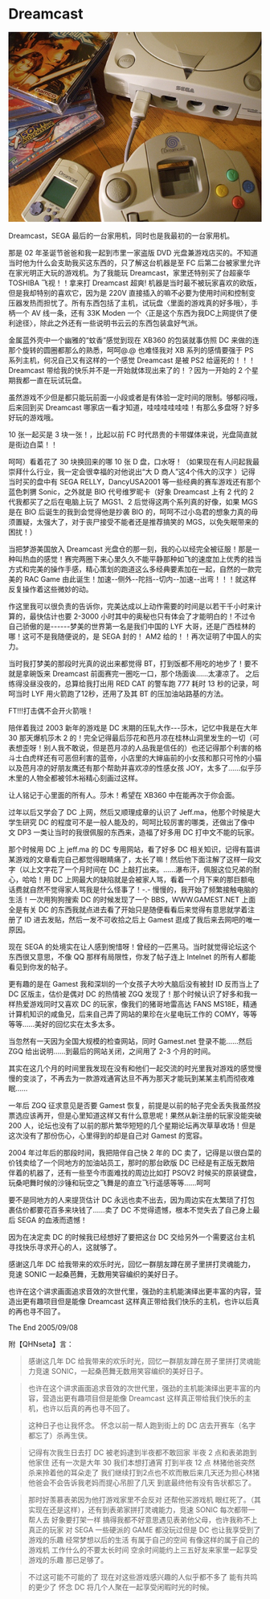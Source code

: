 [slug]: dreamcast
[date]: 2005-09-08T12:16:26

# Dreamcast

![](media/dreamcast.jpg)

Dreamcast，SEGA 最后的一台家用机，同时也是我最初的一台家用机。

那是 02 年圣诞节爸爸和我一起到市里一家盗版 DVD 光盘兼游戏店买的。不知道当时他为什么会支助我买这东西的，只了解这台机器是至 FC 后第二台被家里允许在家光明正大玩的游戏机。为了我能玩 Dreamcast，家里还特别买了台超豪华 TOSHIBA 飞视！！拿来打 Dreamcast 超爽!
机器是当时最不被玩家喜欢的欧版，但是我却特别的喜欢它，因为是 220V 直接插入的嘛不必要为使用时间和控制变压器发热而担忧了。所有东西包括了主机，试玩盘〈里面的游戏真的好多哦〉，手柄一个 AV 线一条，还有 33K Moden 一个〈正是这个东西为我DC上网提供了便利途径〉，除此之外还有一些说明书云云的东西包装盒好气派。

金属蓝外壳中一个幽雅的“蚊香”感觉到现在 XB360 的包装就事仿照 DC 来做的连那个旋转的圆圈都那么的熟悉，呵呵@.@ 也难怪我对 XB 系列的感情要强于 PS 系列主机，何况自己又有这样的一个感觉 Dreamcast 是被 PS2 给逼死的！！！Dreamcast 带给我的快乐并不是一开始就体现出来了的！？因为一开始的 2 个星期我都一直在玩试玩盘。

虽然游戏不少但是都只能玩前面一小段或者是有体验一定时间的限制。够郁闷哦，后来回到买 Dreamcast 哪家店一看才知道，哇哇哇哇哇哇！有那么多盘呀？好多好玩的游戏哦。

10 张一起买是 3 块一张！，比起以前 FC 时代昂贵的卡带媒体来说，光盘简直就是街边白菜！！

呵呵）看着花了 30 块换回来的哪 10 张 D 盘，口水呀！（如果现在有人问起我最崇拜什么行业，我一定会很幸福的对他说出“大 D 商人”这4个伟大的汉字 ）记得当时买的盘中有 SEGA RELLY，DancyUSA2001 等一些经典的赛车游戏还有那个蓝色刺猬 Sonic，之外就是 BIO 代号维罗昵卡（好象 Dreamcast 上有 2 代的 2 代我都买了之后在电脑上玩了 MGS1、2 后觉得这两个系列真的好像，如果 MGS 是在 BIO 后诞生的我到会觉得他是抄袭 BIO 的，呵呵不过小岛君的想象力真的毋须置疑，太强大了，对于丧尸接受不能者还是推荐搞笑的 MGS，以免失眠带来的困扰！）

当把梦游美国放入 Dreamcast 光盘仓的那一刻，我的心以经完全被征服！那是一种叫热血的感觉！赛完两圈下来心里久久不能平静那种如飞的速度加上优秀的挂当方式和完美的操作手感，精心策划的跑道这么多经典要素加在一起，自然的一款完美的 RAC Game 由此诞生！加速--侧外--陀挡--切内--加速--出弯！！！就这样反复操作着这些微妙的动。

作这里我可以很负责的告诉你，完美达成以上动作需要的时间是以若干千小时来计算的，最快估计也要 2-3000 小时其中的奥秘也只有体会了才能明白的！不过令自己骄傲的是------梦美的世界第一名是我们中国的 LYF 大哥，还是广西桂林的哪！这可不是我随便说的，是 SEGA 封的！ AM2 给的！！再次证明了中国人的实力。

当时我打梦美的那段时光真的说出来都觉得 BT，打到饭都不用吃的地步了！要不就是拿碗饭来 Dreamcast 前面赛完一圈吃一口，那个场面诶……太凄凉了。
之后练得没昼没夜的，总算给我打出用 RED CAT 的警车跑 777 耗时 13 秒的记录，呵呵当时 LYF 用火箭跑了12秒，还用了及其 BT 的压加油站路基的方法。

FT!!!打击偶不会开火箭哦！

陪伴着我过 2003 新年的游戏是 DC 末期的压轧大作---莎木，记忆中我是在大年 30 那天爆机莎木 2 的！完全记得最后莎花和芭月凉在桂林山洞里发生的一切（可表想歪呀！别人我不敢说，但是芭月凉的人品我是信任的）也还记得那个利害的格斗士白虎样还有可恶但利害的蓝帝，小店里的大婶庙前的小女孩和那只可怜的小猫以及芭月凉的好朋友鹰还有那个帮助并喜欢凉的性感女孩 JOY，太多了……似乎莎木里的人物全都被邻木裕精心刻画过这样。

让人铭记于心里面的所有人。莎木！希望在 XB360 中在能再次于你会面。

过年以后又学会了 DC 上网，然后又顺理成章的认识了 Jeff.ma，他那个时候是大学生研究 DC 的程度可不是一般人能及的，呵呵比较厉害的哪类，还做出了像中文 DP3 一类让当时的我很佩服的东西来，造福了好多用 DC 打中文不能的玩家。

那个时候用 DC 上 jeff.ma 的 DC 专用网站，看了好多 DC 相关知识，记得有篇讲某游戏的文章看完自己都觉得眼睛痛了，太长了嘛！然后他下面注解了这样一段文字（以上文字花了一个月时间在 DC 上敲打出来。……瀑布汗，佩服这位兄弟的耐心，哈哈！用 DC 上网最大的缺陷就是会被家人骂，看着一个月下来的那巨额电话费就自然不觉得家人骂我是什么怪事了！-.- 慢慢的，我开始了频繁接触电脑的生活！一次用狗狗搜索 DC 的时候发现了一个 BBS，WWW.GAMEST.NET 上面全是有关 DC 的东西我就点进去看了开始只是随便看看后来觉得有意思就学着注册了 ID 进去发贴，然后一发不可收拾之后上 Gamest 逛成了我后来去网吧的唯一原因。

现在 SEGA 的处境实在让人感到惋惜呀！曾经的一匹黑马。当时就觉得论坛这个东西很又意思，不像 QQ 那样有局限性，你发了帖子连上 Intelnet 的所有人都能看见到你发的帖子。

更有趣的是在 Gamest 我和深圳的一个女孩子大吵大脑后没有被封 ID 反而当上了 DC 区版主，估价是偶对 DC 的热情被 ZGQ 发现了！那个时候认识了好多和我一样热爱游戏同时又喜欢 DC 的玩家，像我们的猪哥地雷高达 FANS MS18E，精通计算机知识的咸鱼兄，后来自己弄了网站的果珍在火星电玩工作的 COMY，等等等等……美好的回忆实在太多太多。

当忽然有一天因为全国大规模的检查网站，同时 Gamest.net 登录不能……然后 ZGQ 给出说明……到最后的网站关闭，之间用了 2-3 个月的时间。

其实在这几个月的时间里我发现在没有和他们一起交流的时光里我对游戏的感觉慢慢的变淡了，不再去为一款游戏通宵达旦不再为那天才能玩到某某主机而彻夜难眠……

一年后 ZGQ 征求意见是否要 Gamest 恢复，前提是以前的帖子完全丢失我虽然投票选应该再开，但是心里知道这样又有什么意思呢！果然从新注册的玩家没能突破 200 人，论坛也没有了以前的那片繁华短短的几个星期论坛再次草草收场！但是这次没有了那份伤心，心里得到的却是自己对 Gamest 的宽容。

2004 年过年后的那段时间，我把陪伴自己快 2 年的 DC 卖了，记得是以很白菜的价钱卖给了一个同地方的加油站员工，那时的那台欧版 DC 已经是有正版无数陪伴着的机器了，还有一些至今市面难找的周边比如打 PSOV2 时候买的原装键盘，玩桑吧舞时候的沙锤和玩空之飞舞是的直立飞行遥感等等……呵呵

要不是同地方的人来提货估计 DC 永远也卖不出去，因为周边实在太繁琐了打包裹估价都要花百多来块钱了……卖了 DC 不觉得遗憾，根本不觉失去了自己身上最后 SEGA 的血液而遗憾！

因为在决定卖 DC 的时候我已经想好了要把这台 DC 交给另外一个需要这台主机寻找快乐寻求开心的人，这就够了。

感谢这几年 DC 给我带来的欢乐时光，回忆一群朋友蹲在房子里拼打灵魂能力，竞速 SONIC 一起桑芭舞，无数用笑容编织的美好日子。

也许在这个讲求画面追求音效的次世代里，强劲的主机能演绎出更丰富的内容，营造出更有趣项目但是能像 Dreamcast 这样真正带给我们快乐的主机，也许以后真的再也寻不回了。

The End
2005/09/08

附【QHNseta】言：

> 感谢这几年 DC 给我带来的欢乐时光，回忆一群朋友蹲在房子里拼打灵魂能力竞速 SONIC，一起桑芭舞无数用笑容编织的美好日子。

> 也许在这个讲求画面追求音效的次世代里，强劲的主机能演绎出更丰富的内容，营造出更有趣项目但是能像 Dreamcast 这样真正带给我们快乐的主机，也许以后真的再也寻不回了。

> 这种日子也让我怀念。
> 怀念以前一帮人跑到街上的 DC 店去开赛车（名字都忘了）杀再生侠。

> 记得有次我生日去打 DC 被老妈逮到半夜都不敢回家 半夜 2 点和表弟跑到他家住 还有一次是大年 30 我们本想打通宵 打到半夜 12 点 林猪他爸突然杀来拎着他的耳朵走了 我们继续打到2点也不欢而散后来几天还为担心林猪他爸会不会告诉我老妈而提心吊胆了几天 到底最终他有没有告状都忘了。

> 那时好羡慕表弟因为他打游戏家里不会反对 还帮他买游戏机 眼红死了。（其实现在还是这样），还有到表弟家拼打灵魂能力，竞速 SONIC 每次都带一帮人去 好象要打架一样 搞得我都不好意思遇见表弟他父母，也许我称不上真正的玩家 对 SEGA 一些硬派的 GAME 都没玩过但是 DC 也让我享受到了游戏的乐趣 经常梦想以后的生活 有属于自己的空间 有像这样的属于自己的游戏机 工作什么的不要太长时间 空余时间能约上三五好友来家里一起享受游戏的乐趣 那已足够了。

> 不过这可能不可能的了 现在对这些游戏感兴趣的人似乎都不多了 能有共鸣的更少了 怀念 DC 将几个人聚在一起享受闲暇时光的时候。